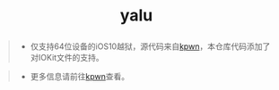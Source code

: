 # <p align = "center">yalu</p>

> - 仅支持64位设备的iOS10越狱，源代码来自[kpwn](https://github.com/kpwn/yalu102)，本仓库代码添加了对IOKit文件的支持。

> - 更多信息请前往[kpwn](https://github.com/kpwn/yalu102)查看。
